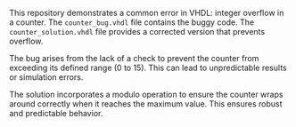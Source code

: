 This repository demonstrates a common error in VHDL: integer overflow in a counter. The `counter_bug.vhdl` file contains the buggy code.  The `counter_solution.vhdl` file provides a corrected version that prevents overflow.

The bug arises from the lack of a check to prevent the counter from exceeding its defined range (0 to 15). This can lead to unpredictable results or simulation errors.

The solution incorporates a modulo operation to ensure the counter wraps around correctly when it reaches the maximum value.  This ensures robust and predictable behavior.